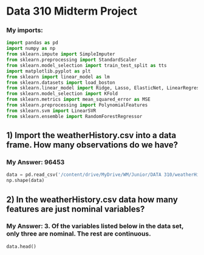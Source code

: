 # Data 310 Midterm Project
### My imports:
```python
import pandas as pd
import numpy as np
from sklearn.impute import SimpleImputer
from sklearn.preprocessing import StandardScaler
from sklearn.model_selection import train_test_split as tts
import matplotlib.pyplot as plt
from sklearn import linear_model as lm
from sklearn.datasets import load_boston
from sklearn.linear_model import Ridge, Lasso, ElasticNet, LinearRegression
from sklearn.model_selection import KFold
from sklearn.metrics import mean_squared_error as MSE
from sklearn.preprocessing import PolynomialFeatures
from sklearn.svm import LinearSVR
from sklearn.ensemble import RandomForestRegressor
```


## 1)	Import the weatherHistory.csv into a data frame. How many observations do we have?

### My Answer: 96453

```python
data = pd.read_csv('/content/drive/MyDrive/WM/Junior/DATA 310/weatherHistory.csv')
np.shape(data)
```

## 2)	In the weatherHistory.csv data how many features are just nominal variables?

### My Answer: 3. Of the variables listed below in the data set, only three are nominal. The rest are continuous.
```python
data.head()
```
